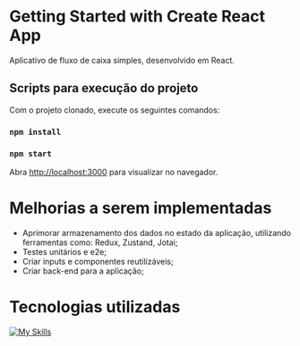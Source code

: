 # Getting Started with Create React App

Aplicativo de fluxo de caixa simples, desenvolvido em React.

## Scripts para execução do projeto

Com o projeto clonado, execute os seguintes comandos:

### ```npm install```

### `npm start`

Abra [http://localhost:3000](http://localhost:3000) para visualizar no navegador.

# Melhorias a serem implementadas

* Aprimorar armazenamento dos dados no estado da aplicação, utilizando ferramentas como: Redux, Zustand, Jotai;
* Testes unitários e e2e;
* Criar inputs e componentes reutilizáveis;
* Criar back-end para a aplicação;

# Tecnologias utilizadas
[![My Skills](https://skillicons.dev/icons?i=react,ts,styledcomponents,git)](https://skillicons.dev)

